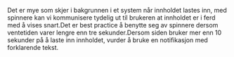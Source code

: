Det er mye som skjer i bakgrunnen i et system når innholdet lastes inn, med spinnere kan vi kommunisere tydelig ut til
brukeren at innholdet er i ferd med å vises snart.Det er best practice å benytte seg av spinnere dersom ventetiden varer lengre enn tre sekunder.Dersom siden bruker mer enn 10 sekunder på å laste inn innholdet, vurder å bruke en notifikasjon med forklarende tekst.
